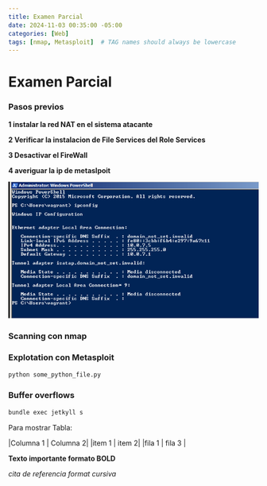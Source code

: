 ```yaml
---
title: Examen Parcial
date: 2024-11-03 00:35:00 -05:00
categories: [Web]
tags: [nmap, Metasploit]  # TAG names should always be lowercase
---
```

# Examen Parcial


### Pasos previos


**1 instalar la red NAT en el sistema atacante** 



**2 Verificar la instalacion de File Services del Role Services**



**3 Desactivar el FireWall**



**4 averiguar la ip de metaslpoit**

![alt text](assets\image\ipconfig.png)


### Scanning con nmap
### Explotation con Metasploit

```python
python some_python_file.py
```

### Buffer overflows
```bash
bundle exec jetkyll s 
```




Para mostrar Tabla:

|Columna 1 | Columna 2|
|item 1 | item 2|
|fila 1 | fila 3 |

**Texto importante formato BOLD**

*cita de referencia format cursiva*